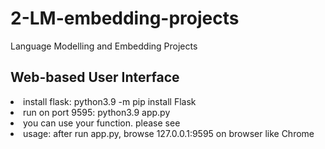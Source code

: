 # 2-LM-embedding-projects

Language Modelling and Embedding Projects

<h2> Web-based User Interface </h2>
<li> install flask: python3.9 -m pip install Flask </li>
<li> run on port 9595: python3.9 app.py </li>
<li> you can use your function. please see </li>
<li> usage: after run app.py, browse 127.0.0.1:9595 on browser like Chrome </li>
